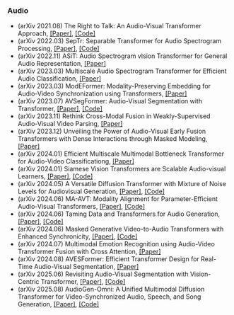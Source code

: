 ### Audio 
- (arXiv 2021.08) The Right to Talk: An Audio-Visual Transformer Approach, [[Paper]](https://arxiv.org/pdf/2108.03256.pdf), [[Code]](https://github.com/uark-cviu/Right2Talk)
- (arXiv 2022.03) SepTr: Separable Transformer for Audio Spectrogram Processing, [[Paper]](https://arxiv.org/pdf/2203.09581.pdf), [[Code]](https://github.com/ristea/septr)
- (arXiv 2022.11) ASiT: Audio Spectrogram vIsion Transformer for General Audio Representation, [[Paper]](https://arxiv.org/pdf/2211.13189.pdf)
- (arXiv 2023.03) Multiscale Audio Spectrogram Transformer for Efficient Audio Classification, [[Paper]](https://arxiv.org/pdf/2303.10757.pdf)
- (arXiv 2023.03) ModEFormer: Modality-Preserving Embedding for Audio-Video Synchronization using Transformers, [[Paper]](https://arxiv.org/pdf/2303.11551.pdf)
- (arXiv 2023.07) AVSegFormer: Audio-Visual Segmentation with Transformer, [[Paper]](https://arxiv.org/pdf/2307.01146.pdf), [[Code]](https://github.com/vvvb-github/AVSegFormer)
- (arXiv 2023.11) Rethink Cross-Modal Fusion in Weakly-Supervised Audio-Visual Video Parsing, [[Paper]](https://arxiv.org/pdf/2311.08151.pdf)
- (arXiv 2023.12) Unveiling the Power of Audio-Visual Early Fusion Transformers with Dense Interactions through Masked Modeling, [[Paper]](https://arxiv.org/pdf/2312.01017.pdf)
- (arXiv 2024.01) Efficient Multiscale Multimodal Bottleneck Transformer for Audio-Video Classificationg, [[Paper]](https://arxiv.org/pdf/2312.01017.pdf)
- (arXiv 2024.01) Siamese Vision Transformers are Scalable Audio-visual Learners, [[Paper]](https://arxiv.org/pdf/2403.19638.pdf), [[Code]](https://github.com/GenjiB/AVSiam)
- (arXiv 2024.05) A Versatile Diffusion Transformer with Mixture of Noise Levels for Audiovisual Generation, [[Paper]](https://arxiv.org/pdf/2405.13762.pdf), [[Code]](http://avdit2024.github.io/)
- (arXiv 2024.06) MA-AVT: Modality Alignment for Parameter-Efficient Audio-Visual Transformers, [[Paper]](https://arxiv.org/pdf/2406.04930.pdf), [[Code]](https://github.com/enyac-group/MA-AVT)
- (arXiv 2024.06) Taming Data and Transformers for Audio Generation, [[Paper]](https://arxiv.org/pdf/2406.19388.pdf), [[Code]](https://snap-research.github.io/GenAU/)
- (arXiv 2024.06) Masked Generative Video-to-Audio Transformers with Enhanced Synchronicity, [[Paper]](https://arxiv.org/pdf/2407.10387.pdf), [[Code]](https://snap-research.github.io/GenAU/)
- (arXiv 2024.07) Multimodal Emotion Recognition using Audio-Video Transformer Fusion with Cross Attention, [[Paper]](https://arxiv.org/pdf/2407.18552.pdf)
- (arXiv 2024.08) AVESFormer: Efficient Transformer Design for Real-Time Audio-Visual Segmentation, [[Paper]](https://arxiv.org/pdf/2408.01708.pdf)
- (arXiv 2025.06) Revisiting Audio-Visual Segmentation with Vision-Centric Transformer, [[Paper]](https://arxiv.org/pdf/2506.23623.pdf), [[Code]](https://github.com/spyflying/VCT_AVS)
- (arXiv 2025.08) AudioGen-Omni: A Unified Multimodal Diffusion Transformer for Video-Synchronized Audio, Speech, and Song Generation, [[Paper]](https://arxiv.org/pdf/2508.00733.pdf), [[Code]](https://ciyou2.github.io/AudioGen-Omni/)
